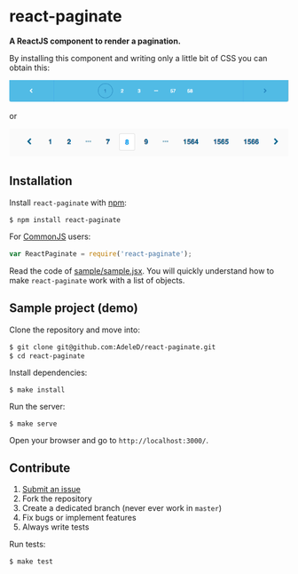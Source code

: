 # react-paginate

**A ReactJS component to render a pagination.**

By installing this component and writing only a little bit of CSS you can obtain this:

<img src="./docs/img/pagination2.png" alt="Pagination sample 2" />

or

<img src="./docs/img/pagination1.png" alt="Pagination sample 1" />

## Installation

Install `react-paginate` with [npm](https://www.npmjs.com/):

```
$ npm install react-paginate
```

For [CommonJS](http://wiki.commonjs.org/wiki/CommonJS) users:

```javascript
var ReactPaginate = require('react-paginate');
```

Read the code of [sample/sample.jsx][1]. You will quickly understand
how to make `react-paginate` work with a list of objects.

## Sample project (demo)

Clone the repository and move into:

```console
$ git clone git@github.com:AdeleD/react-paginate.git
$ cd react-paginate
```

Install dependencies:

```console
$ make install
```

Run the server:

```console
$ make serve
```

Open your browser and go to `http://localhost:3000/`.

## Contribute

1. [Submit an issue](https://github.com/AdeleD/react-paginate/issues)
2. Fork the repository
3. Create a dedicated branch (never ever work in `master`)
4. Fix bugs or implement features
5. Always write tests

Run tests:

```console
$ make test
```

[1]: https://github.com/AdeleD/react-paginate/blob/master/sample/sample.jsx
